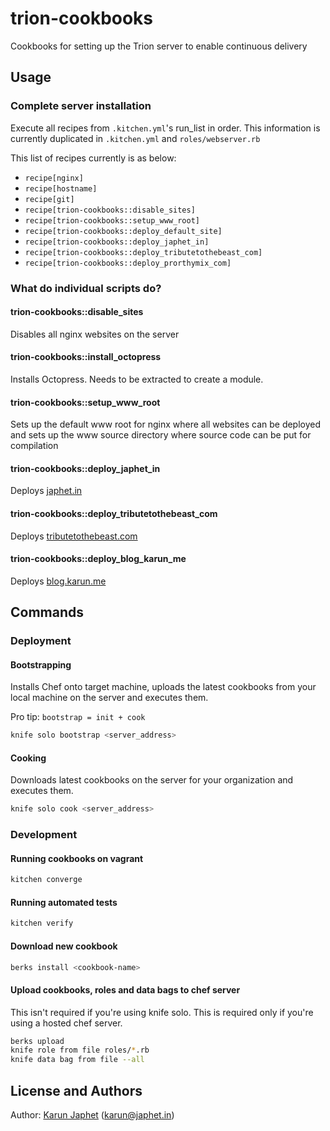 trion-cookbooks
===================

Cookbooks for setting up the Trion server to enable continuous delivery

Usage
-----

### Complete server installation

Execute all recipes from `.kitchen.yml`'s run_list in order.
This information is currently duplicated in `.kitchen.yml` and `roles/webserver.rb`

This list of recipes currently is as below:
- `recipe[nginx]`
- `recipe[hostname]`
- `recipe[git]`
- `recipe[trion-cookbooks::disable_sites]`
- `recipe[trion-cookbooks::setup_www_root]`
- `recipe[trion-cookbooks::deploy_default_site]`
- `recipe[trion-cookbooks::deploy_japhet_in]`
- `recipe[trion-cookbooks::deploy_tributetothebeast_com]`
- `recipe[trion-cookbooks::deploy_prorthymix_com]`

### What do individual scripts do?

#### trion-cookbooks::disable_sites

Disables all nginx websites on the server

#### trion-cookbooks::install_octopress

Installs Octopress. Needs to be extracted to create a module.

#### trion-cookbooks::setup_www_root

Sets up the default www root for nginx where all websites can be deployed and
sets up the www source directory where source code can be put for compilation

#### trion-cookbooks::deploy_japhet_in

Deploys [japhet.in](https://japhet.in)

#### trion-cookbooks::deploy_tributetothebeast_com

Deploys [tributetothebeast.com](https://tributetothebeast.com)

#### trion-cookbooks::deploy_blog_karun_me

Deploys [blog.karun.me](https://blog.karun.me)

Commands
--------

### Deployment

#### Bootstrapping

Installs Chef onto target machine, uploads the latest cookbooks from your local machine on the server and executes them.

Pro tip: `bootstrap = init + cook`

```sh
knife solo bootstrap <server_address>
```

#### Cooking

Downloads latest cookbooks on the server for your organization and executes them.

```sh
knife solo cook <server_address>
```

### Development

#### Running cookbooks on vagrant

```sh
kitchen converge
```

#### Running automated tests

```sh
kitchen verify
```

#### Download new cookbook

```sh
berks install <cookbook-name>
```

#### Upload cookbooks, roles and data bags to chef server

This isn't required if you're using knife solo. This is required only if you're using a hosted chef server.

```sh
berks upload
knife role from file roles/*.rb
knife data bag from file --all
```

License and Authors
-------------------

Author: [Karun Japhet](http://karun.me) (karun@japhet.in\)
